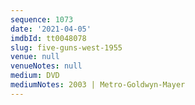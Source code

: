 ```yaml
---
sequence: 1073
date: '2021-04-05'
imdbId: tt0048078
slug: five-guns-west-1955
venue: null
venueNotes: null
medium: DVD
mediumNotes: 2003 | Metro-Goldwyn-Mayer
---
```



